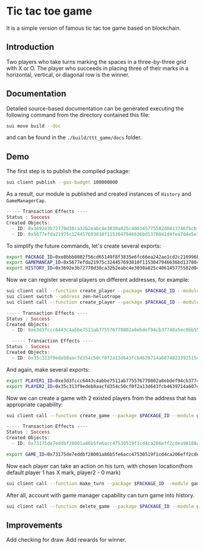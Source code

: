 # Tic tac toe game

It is a simple version of famous tic tac toe game based on blockchain.

## Introduction

Two players who take turns marking the spaces in a three-by-three grid with X or O. The player who succeeds in placing three of their marks in a horizontal, vertical, or diagonal row is the winner.

## Documentation

Detailed source-based documentation can be generated executing the following command from the directory contained this file:

```bash
sui move build --doc
```

and can be found in the `./build/ttt_game/docs` folder.

## Demo

The first step is to publish the compiled package:

```bash
sui client publish --gas-budget 100000000      
```

As a result, our module is published and created instances of `History` and `GameManagerCap`.

```rust
----- Transaction Effects ----
Status : Success
Created Objects:
  - ID: 0x3692e3b72770d38ca32b2eabc4e3030a825c406145775582d0413746fbcbfa2d , Owner: Account
  - ID: 0x5677efda21975c324457693810f1153047946636bd1378041d4fea7d4e5e7edc , Owner: Account
```

To simplify the future commands, let's create several exports:

```bash
export PACKAGE_ID=0xe8bbb0802f56cd65149f8f3835e6fc66ea242ae1cd2c216996b7d3344462de35
export GAMEMANCAP_ID=0x5677efda21975c324457693810f1153047946636bd1378041d4fea7d4e5e7edc
export HISTORY_ID=0x3692e3b72770d38ca32b2eabc4e3030a825c406145775582d0413746fbcbfa2d
```

Now we can register several players on different addresses, for example:

```bash
sui client call --function create_player --package $PACKAGE_ID --module player --args Player1Nick --gas-budget 10000000
sui client switch --address zen-heliotrope
sui client call --function create_player --package $PACKAGE_ID --module player --args Player2Nick --gas-budget 10000000
```

```rust
----- Transaction Effects ----
Status : Success
Created Objects:
  - ID: 0xe3d3fccc6443c4abbe7511ab775576770802a8ebdef94cb37740a5ec0bb59150 , Owner: Immutable

  ----- Transaction Effects ----
Status : Success
Created Objects:
  - ID: 0x35c313f9edeb8aacfd354c50cf0f2a13d643fcb4639714a60748233925154d96 , Owner: Immutable
```


And again, make several exports:

```bash
export PLAYER1_ID=0xe3d3fccc6443c4abbe7511ab775576770802a8ebdef94cb37740a5ec0bb59150
export PLAYER2_ID=0x35c313f9edeb8aacfd354c50cf0f2a13d643fcb4639714a60748233925154d96
```

Now we can create a game with 2 existed players from the address that has appropriate capability:

```bash
sui client call --function create_game --package $PACKAGE_ID --module game_entity --args $GAMEMANCAP_ID $PLAYER1_ID $PLAYER2_ID --gas-budget 10000000
```

```rust
----- Transaction Effects ----
Status : Success
Created Objects:
  - ID: 0x73175de7eddbf28001a86b5fe6acc47530519f1cd4ca206eff2cdea98188a7d0 , Owner: Shared
```

```bash
export GAME_ID=0x73175de7eddbf28001a86b5fe6acc47530519f1cd4ca206eff2cdea98188a7d0
```
Now each player can take an action on his turn, with chosen location(from default player 1 has X mark, player2 - 0 mark)

```bash
sui client call --function make_turn --package $PACKAGE_ID --module game_entity --args $GAME_ID 1 1 --gas-budget 10000000
```

After all, account with game manager capability can turn game into history.

```bash
sui client call --function delete_game --package $PACKAGE_ID --module game_entity --args $GAMEMANCAP_ID $HISTORY_ID $GAME_ID --gas-budget 10000000
```

## Improvements

Add checking for draw.
Add rewards for winner.
